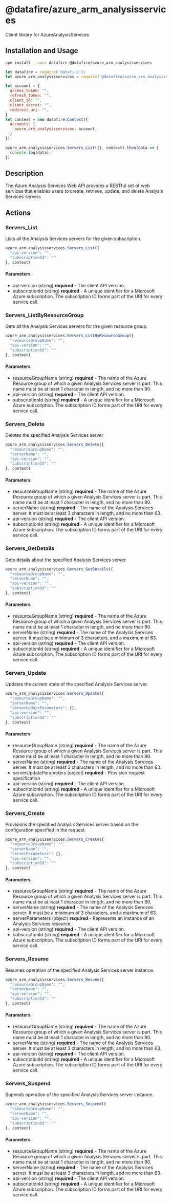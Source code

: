 # @datafire/azure_arm_analysisservices

Client library for AzureAnalysisServices

## Installation and Usage
```bash
npm install --save datafire @datafire/azure_arm_analysisservices
```

```js
let datafire = require('datafire');
let azure_arm_analysisservices = require('@datafire/azure_arm_analysisservices').actions;

let account = {
  access_token: "",
  refresh_token: "",
  client_id: "",
  client_secret: "",
  redirect_uri: "",
}
let context = new datafire.Context({
  accounts: {
    azure_arm_analysisservices: account,
  }
})

azure_arm_analysisservices.Servers_List({}, context).then(data => {
  console.log(data);
})
```

## Description
The Azure Analysis Services Web API provides a RESTful set of web services that enables users to create, retrieve, update, and delete Analysis Services servers

## Actions
### Servers_List
Lists all the Analysis Services servers for the given subscription.


```js
azure_arm_analysisservices.Servers_List({
  "api-version": "",
  "subscriptionId": ""
}, context)
```

#### Parameters
* api-version (string) **required** - The client API version.
* subscriptionId (string) **required** - A unique identifier for a Microsoft Azure subscription. The subscription ID forms part of the URI for every service call.

### Servers_ListByResourceGroup
Gets all the Analysis Services servers for the given resource group.


```js
azure_arm_analysisservices.Servers_ListByResourceGroup({
  "resourceGroupName": "",
  "api-version": "",
  "subscriptionId": ""
}, context)
```

#### Parameters
* resourceGroupName (string) **required** - The name of the Azure Resource group of which a given Analysis Services server is part. This name must be at least 1 character in length, and no more than 90.
* api-version (string) **required** - The client API version.
* subscriptionId (string) **required** - A unique identifier for a Microsoft Azure subscription. The subscription ID forms part of the URI for every service call.

### Servers_Delete
Deletes the specified Analysis Services server.


```js
azure_arm_analysisservices.Servers_Delete({
  "resourceGroupName": "",
  "serverName": "",
  "api-version": "",
  "subscriptionId": ""
}, context)
```

#### Parameters
* resourceGroupName (string) **required** - The name of the Azure Resource group of which a given Analysis Services server is part. This name must be at least 1 character in length, and no more than 90.
* serverName (string) **required** - The name of the Analysis Services server. It must be at least 3 characters in length, and no more than 63.
* api-version (string) **required** - The client API version.
* subscriptionId (string) **required** - A unique identifier for a Microsoft Azure subscription. The subscription ID forms part of the URI for every service call.

### Servers_GetDetails
Gets details about the specified Analysis Services server.


```js
azure_arm_analysisservices.Servers_GetDetails({
  "resourceGroupName": "",
  "serverName": "",
  "api-version": "",
  "subscriptionId": ""
}, context)
```

#### Parameters
* resourceGroupName (string) **required** - The name of the Azure Resource group of which a given Analysis Services server is part. This name must be at least 1 character in length, and no more than 90.
* serverName (string) **required** - The name of the Analysis Services server. It must be a minimum of 3 characters, and a maximum of 63.
* api-version (string) **required** - The client API version.
* subscriptionId (string) **required** - A unique identifier for a Microsoft Azure subscription. The subscription ID forms part of the URI for every service call.

### Servers_Update
Updates the current state of the specified Analysis Services server.


```js
azure_arm_analysisservices.Servers_Update({
  "resourceGroupName": "",
  "serverName": "",
  "serverUpdateParameters": {},
  "api-version": "",
  "subscriptionId": ""
}, context)
```

#### Parameters
* resourceGroupName (string) **required** - The name of the Azure Resource group of which a given Analysis Services server is part. This name must be at least 1 character in length, and no more than 90.
* serverName (string) **required** - The name of the Analysis Services server. It must be at least 3 characters in length, and no more than 63.
* serverUpdateParameters (object) **required** - Provision request specification
* api-version (string) **required** - The client API version.
* subscriptionId (string) **required** - A unique identifier for a Microsoft Azure subscription. The subscription ID forms part of the URI for every service call.

### Servers_Create
Provisions the specified Analysis Services server based on the configuration specified in the request.


```js
azure_arm_analysisservices.Servers_Create({
  "resourceGroupName": "",
  "serverName": "",
  "serverParameters": {},
  "api-version": "",
  "subscriptionId": ""
}, context)
```

#### Parameters
* resourceGroupName (string) **required** - The name of the Azure Resource group of which a given Analysis Services server is part. This name must be at least 1 character in length, and no more than 90.
* serverName (string) **required** - The name of the Analysis Services server. It must be a minimum of 3 characters, and a maximum of 63.
* serverParameters (object) **required** - Represents an instance of an Analysis Services resource.
* api-version (string) **required** - The client API version.
* subscriptionId (string) **required** - A unique identifier for a Microsoft Azure subscription. The subscription ID forms part of the URI for every service call.

### Servers_Resume
Resumes operation of the specified Analysis Services server instance.


```js
azure_arm_analysisservices.Servers_Resume({
  "resourceGroupName": "",
  "serverName": "",
  "api-version": "",
  "subscriptionId": ""
}, context)
```

#### Parameters
* resourceGroupName (string) **required** - The name of the Azure Resource group of which a given Analysis Services server is part. This name must be at least 1 character in length, and no more than 90.
* serverName (string) **required** - The name of the Analysis Services server. It must be at least 3 characters in length, and no more than 63.
* api-version (string) **required** - The client API version.
* subscriptionId (string) **required** - A unique identifier for a Microsoft Azure subscription. The subscription ID forms part of the URI for every service call.

### Servers_Suspend
Supends operation of the specified Analysis Services server instance.


```js
azure_arm_analysisservices.Servers_Suspend({
  "resourceGroupName": "",
  "serverName": "",
  "api-version": "",
  "subscriptionId": ""
}, context)
```

#### Parameters
* resourceGroupName (string) **required** - The name of the Azure Resource group of which a given Analysis Services server is part. This name must be at least 1 character in length, and no more than 90.
* serverName (string) **required** - The name of the Analysis Services server. It must be at least 3 characters in length, and no more than 63.
* api-version (string) **required** - The client API version.
* subscriptionId (string) **required** - A unique identifier for a Microsoft Azure subscription. The subscription ID forms part of the URI for every service call.

